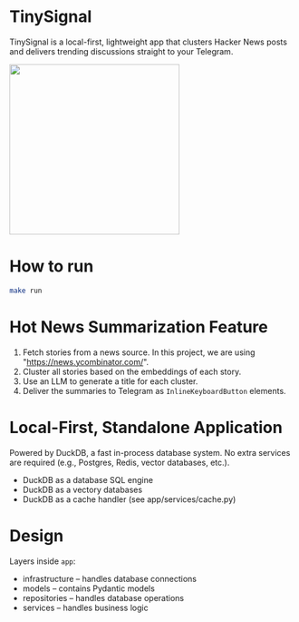 # TinySignal
TinySignal is a local-first, lightweight app that clusters Hacker News posts and delivers trending discussions straight to your Telegram.

<img src="assets/TinySignal-screen-recording.gif" width="300">

# How to run
```bash
make run
```

# Hot News Summarization Feature
1. Fetch stories from a news source. In this project, we are using "https://news.ycombinator.com/".
2. Cluster all stories based on the embeddings of each story.
3. Use an LLM to generate a title for each cluster.
4. Deliver the summaries to Telegram as `InlineKeyboardButton` elements.

# Local-First, Standalone Application
Powered by DuckDB, a fast in-process database system.
No extra services are required (e.g., Postgres, Redis, vector databases, etc.).

- DuckDB as a database SQL engine
- DuckDB as a vectory databases
- DuckDB as a cache handler (see app/services/cache.py)

# Design
Layers inside `app`:
- infrastructure – handles database connections
- models – contains Pydantic models
- repositories – handles database operations
- services – handles business logic
